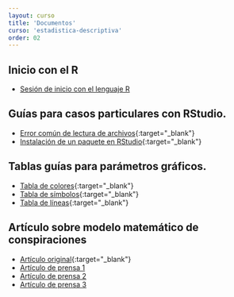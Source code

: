 ```yaml
---
layout: curso
title: 'Documentos'
curso: 'estadistica-descriptiva'
order: 02
---
```


## Inicio con el R
- [Sesión de inicio con el lenguaje R](inicioR.html)

## Guías para casos particulares con RStudio.
- [Error común de lectura de archivos](/estadistica-descriptiva/documentos/ErrorComun.pdf){:target="_blank"}
- [Instalación de un paquete en RStudio](/estadistica-descriptiva/documentos/instalapaquete.pdf){:target="_blank"}

## Tablas guías para parámetros gráficos.
- [Tabla de colores](/estadistica-descriptiva/documentos/ColorChart.pdf){:target="_blank"}
- [Tabla de símbolos](/estadistica-descriptiva/documentos/points.png){:target="_blank"}
- [Tabla de líneas](/estadistica-descriptiva/documentos/lines.png){:target="_blank"}

## Artículo sobre modelo matemático de conspiraciones

- [Artículo original](./documentos/journalPLOS.pdf){:target="_blank"}
- [Artículo de prensa 1](https://actualidad.rt.com/actualidad/198025-hombre-luna-modelo-matematico-conspiraciones)
- [Artículo de prensa 2](http://www.elespectador.com/noticias/actualidad/un-matematico-destruye-teorias-de-conspiracion-articulo-613338)
- [Artículo de prensa 3](http://www.lacuartacolumna.com/formula-matematica-conspiraciones)

